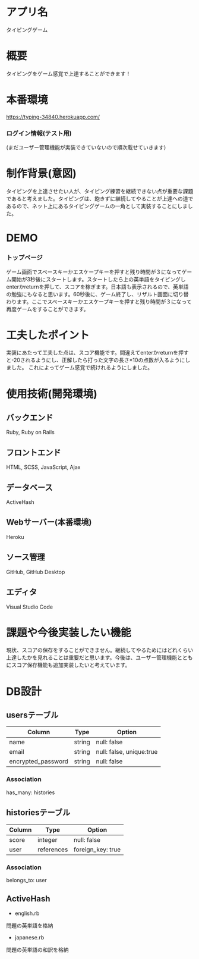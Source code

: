 # アプリ名

タイピングゲーム

# 概要

タイピングをゲーム感覚で上達することができます！

# 本番環境

https://typing-34840.herokuapp.com/

### ログイン情報(テスト用)

(まだユーザー管理機能が実装できていないので順次載せていきます)

# 制作背景(意図)

タイピングを上達させたい人が、タイピング練習を継続できない点が重要な課題であると考えました。タイピングは、飽きずに継続してやることが上達への道であるので、ネット上にあるタイピングゲームの一角として実装することにしました。

# DEMO

### トップページ

ゲーム画面でスペースキーかエスケープキーを押すと残り時間が３になってゲーム開始が3秒後にスタートします。スタートしたら上の英単語をタイピングしenterかreturnを押して、スコアを稼ぎます。日本語も表示されるので、英単語の勉強にもなると思います。60秒後に、ゲーム終了し、リザルト画面に切り替わります。ここでスペースキーかエスケープキーを押すと残り時間が３になって再度ゲームをすることができます。

# 工夫したポイント

実装にあたって工夫した点は、スコア機能です。間違えてenterかreturnを押すと-20されるようにし、正解したら打った文字の長さ×10の点数が入るようにしました。
これによってゲーム感覚で続けれるようにしました。

# 使用技術(開発環境)

## バックエンド
Ruby, Ruby on Rails

## フロントエンド
HTML, SCSS, JavaScript, Ajax

## データベース
ActiveHash

## Webサーバー(本番環境)
Heroku

## ソース管理
GitHub, GitHub Desktop

## エディタ
Visual Studio Code

# 課題や今後実装したい機能
現状、スコアの保存をすることができません。継続してやるためにはどれくらい上達したかを見れることは重要だと思います。今後は、ユーザー管理機能とともにスコア保存機能も追加実装したいと考えています。

# DB設計

## usersテーブル

| Column             | Type    | Option                   |
| ------------------ | ------- | ------------------------ |
| name               | string  | null: false              |
| email              | string  | null: false, unique:true |
| encrypted_password | string  | null: false              |

### Association
has_many: histories

## historiesテーブル

| Column | Type       | Option            |
| -----  | ---------- | ----------------- |
| score  | integer    | null: false       |
| user   | references | foreign_key: true |

### Association
belongs_to: user

## ActiveHash

- english.rb

問題の英単語を格納

- japanese.rb

問題の英単語の和訳を格納
